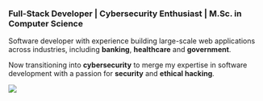### Full-Stack Developer | Cybersecurity Enthusiast | M.Sc. in Computer Science

Software developer with experience building large-scale web applications across industries, including **banking**, **healthcare** and **government**. 

Now transitioning into **cybersecurity** to merge my expertise in software development with a passion for **security** and **ethical hacking**.

![](https://www.hackthebox.com/badge/image/1605342)
